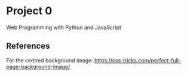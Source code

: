 # Project 0

Web Programming with Python and JavaScript


## References

For the centred background image:
https://css-tricks.com/perfect-full-page-background-image/